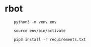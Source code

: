 # rbot

```
    python3 -m venv env
```
```
    source env/bin/activate
```
```
    pip3 install -r requirements.txt
```
